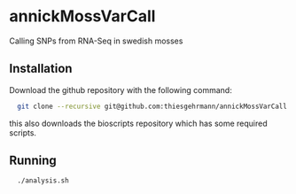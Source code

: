 # annickMossVarCall
Calling SNPs from RNA-Seq in swedish mosses

## Installation

Download the github repository with the following command:

```bash
  git clone --recursive git@github.com:thiesgehrmann/annickMossVarCall.git
```

this also downloads the bioscripts repository which has some required scripts.

## Running

```bash
  ./analysis.sh
```
